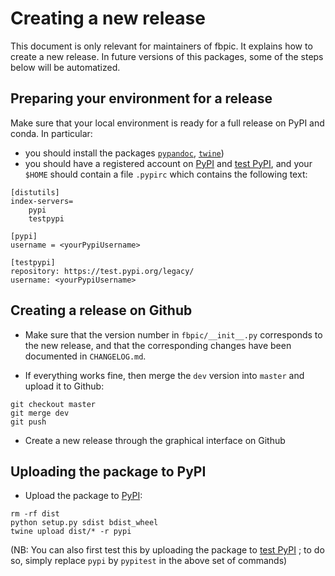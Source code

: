 # Creating a new release

This document is only relevant for maintainers of fbpic. It
explains how to create a new release. In future versions of this
packages, some of the steps below will be automatized.

## Preparing your environment for a release

Make sure that your local environment is ready for a full release on
PyPI and conda. In particular:

- you should install the packages
[`pypandoc`](https://pypi.python.org/pypi/pypandoc/),
[`twine`](https://pypi.python.org/pypi/twine))
- you should have a registered account on [PyPI](https://pypi.python.org/pypi) and [test PyPI](https://testpypi.python.org/pypi), and your `$HOME` should contain a file `.pypirc` which contains the following text:

```
[distutils]
index-servers=
	pypi
	testpypi

[pypi]
username = <yourPypiUsername>

[testpypi]
repository: https://test.pypi.org/legacy/
username: <yourPypiUsername>
```

## Creating a release on Github

- Make sure that the version number in `fbpic/__init__.py`
  corresponds to the new release, and that the corresponding changes have been
  documented in `CHANGELOG.md`.

- If everything works fine, then merge the `dev` version into `master`
and upload it to Github:

```
git checkout master
git merge dev
git push
```

- Create a new release through the graphical interface on Github

## Uploading the package to PyPI

- Upload the package to [PyPI](https://pypi.python.org/pypi):

```
rm -rf dist
python setup.py sdist bdist_wheel
twine upload dist/* -r pypi
```

(NB: You can also first test this by uploading the package to
[test PyPI](https://testpypi.python.org/pypi) ; to do so, simply
replace `pypi` by `pypitest` in the above set of commands)
